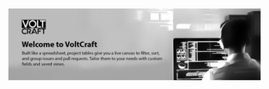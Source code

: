 ###

<div align="center">
  <img src="https://raw.githubusercontent.com/kavidu-kaushalya/kavidu-kaushalya/refs/heads/main/1-min-1.png"/>
</div>

